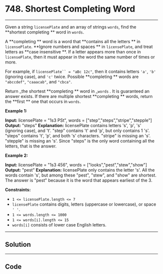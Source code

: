 # 748. Shortest Completing Word

---

Given a string `licensePlate` and an array of strings `words`, find the **shortest completing ** word in `words`.

A **completing ** word is a word that **contains all the letters ** in `licensePlate`. **Ignore numbers and spaces ** in `licensePlate`, and treat letters as **case insensitive **. If a letter appears more than once in `licensePlate`, then it must appear in the word the same number of times or more.

For example, if `licensePlate`` = "aBc 12c"`, then it contains letters `'a'`, `'b'` (ignoring case), and `'c'` twice. Possible **completing ** words are `"abccdef"`, `"caaacab"`, and `"cbca"`.

Return _the shortest **completing ** word in _`words` _._ It is guaranteed an answer exists. If there are multiple shortest **completing ** words, return the **first ** one that occurs in `words`.

 

**Example 1:**


**Input:** licensePlate = "1s3 PSt", words = ["step","steps","stripe","stepple"]
**Output:** "steps"
**Explanation:** licensePlate contains letters 's', 'p', 's' (ignoring case), and 't'.
"step" contains 't' and 'p', but only contains 1 's'.
"steps" contains 't', 'p', and both 's' characters.
"stripe" is missing an 's'.
"stepple" is missing an 's'.
Since "steps" is the only word containing all the letters, that is the answer.


**Example 2:**


**Input:** licensePlate = "1s3 456", words = ["looks","pest","stew","show"]
**Output:** "pest"
**Explanation:** licensePlate only contains the letter 's'. All the words contain 's', but among these "pest", "stew", and "show" are shortest. The answer is "pest" because it is the word that appears earliest of the 3.


 

**Constraints:**

  * `1 <= licensePlate.length <= 7`
  * `licensePlate` contains digits, letters (uppercase or lowercase), or space `' '`.
  * `1 <= words.length <= 1000`
  * `1 <= words[i].length <= 15`
  * `words[i]` consists of lower case English letters.

---

## Solution



---

## Code
```python


```